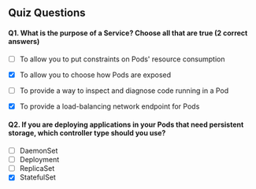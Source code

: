 ## Quiz Questions

#### Q1. What is the purpose of a Service? Choose all that are true (2 correct answers)

- [ ] To allow you to put constraints on Pods' resource consumption
- [x] To allow you to choose how Pods are exposed
- [ ] To provide a way to inspect and diagnose code running in a Pod
- [x] To provide a load-balancing network endpoint for Pods



#### Q2. If you are deploying applications in your Pods that need persistent storage, which controller type should you use?

- [ ] DaemonSet
- [ ] Deployment
- [ ] ReplicaSet
- [x] StatefulSet
